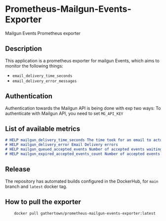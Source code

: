 # Prometheus-Mailgun-Events-Exporter

Mailgun Events Prometheus exporter

## Description

This application is a prometheus exporter for mailgun Events, which aims to monitor the following things:

* `email_delivery_time_seconds`
* `email_delivery_error_messages`

## Authentication

Authentication towards the Mailgun API is being done with exp two ways:
To authenticate with Mailgun API, you need to set `MG_API_KEY`

## List of available metrics

```md
# HELP mailgun_delivery_time_seconds The time took for an email to actually got delivered from the time that got accepted in mailgun
# HELP mailgun_delivery_error Email Delivery errors
# HELP mailgun_queued_accepted_events Number of accepted events waiting for matching delivered event
# HELP mailgun_expired_accepted_events_count Number of accepted events that have expired
```

## Release

The repository has automated builds configured in the DockerHub, for `main` branch and `latest` docker tag.

## How to pull the exporter

```sh
    docker pull gathertown/prometheus-mailgun-events-exporter:latest
```
